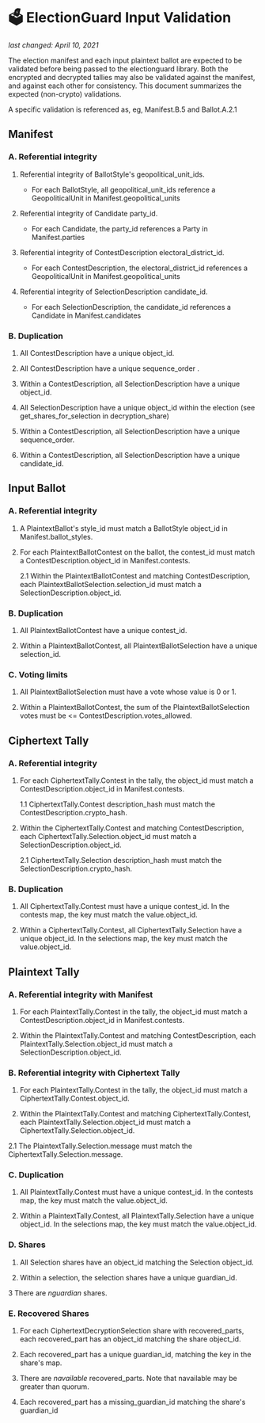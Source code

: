 # 🗳 ElectionGuard Input Validation
_last changed: April 10, 2021_

The election manifest and each input plaintext ballot are expected to be validated before being passed to the 
electionguard library. Both the encrypted and decrypted tallies may also be validated against the manifest,
and against each other for consistency. This document summarizes the expected (non-crypto) validations.

A specific validation is referenced as, eg, Manifest.B.5 and Ballot.A.2.1

## Manifest

### A. Referential integrity

1. Referential integrity of BallotStyle's geopolitical_unit_ids.
    * For each BallotStyle, all geopolitical_unit_ids reference a GeopoliticalUnit in Manifest.geopolitical_units

2. Referential integrity of Candidate party_id.
    * For each Candidate, the party_id references a Party in Manifest.parties
    
3. Referential integrity of ContestDescription electoral_district_id.
    * For each ContestDescription, the electoral_district_id references a GeopoliticalUnit in Manifest.geopolitical_units    

4. Referential integrity of SelectionDescription candidate_id.
    * For each SelectionDescription, the candidate_id references a Candidate in Manifest.candidates    
    
### B. Duplication

1. All ContestDescription have a unique object_id.   

2. All ContestDescription have a unique sequence_order .  

3. Within a ContestDescription, all SelectionDescription have a unique object_id. 
4. All SelectionDescription have a unique object_id within the election (see get_shares_for_selection in decryption_share)

5. Within a ContestDescription, all SelectionDescription have a unique sequence_order.

6. Within a ContestDescription, all SelectionDescription have a unique candidate_id.


## Input Ballot

### A. Referential integrity

1. A PlaintextBallot's style_id must match a BallotStyle object_id in Manifest.ballot_styles.

2. For each PlaintextBallotContest on the ballot, the contest_id must match a ContestDescription.object_id in Manifest.contests.
   
   2.1 Within the PlaintextBallotContest and matching ContestDescription, each PlaintextBallotSelection.selection_id must match a SelectionDescription.object_id.
   
### B. Duplication

1. All PlaintextBallotContest have a unique contest_id.   

2. Within a PlaintextBallotContest, all PlaintextBallotSelection have a unique selection_id.

### C. Voting limits

1. All PlaintextBallotSelection must have a vote whose value is 0 or 1.

2. Within a PlaintextBallotContest, the sum of the PlaintextBallotSelection votes must be <= ContestDescription.votes_allowed.


## Ciphertext Tally

### A. Referential integrity

1. For each CiphertextTally.Contest in the tally, the object_id must match a ContestDescription.object_id in Manifest.contests.

   1.1 CiphertextTally.Contest description_hash must match the ContestDescription.crypto_hash.
   
2. Within the CiphertextTally.Contest and matching ContestDescription, each CiphertextTally.Selection.object_id must match a SelectionDescription.object_id.
   
   2.1 CiphertextTally.Selection description_hash must match the SelectionDescription.crypto_hash.

### B. Duplication

1. All CiphertextTally.Contest must have a unique contest_id. In the contests map, the key must match the value.object_id.  

2. Within a CiphertextTally.Contest, all CiphertextTally.Selection have a unique object_id. In the selections map, the key must match the value.object_id.


## Plaintext Tally

### A. Referential integrity with Manifest

1. For each PlaintextTally.Contest in the tally, the object_id must match a ContestDescription.object_id in Manifest.contests.
   
2. Within the PlaintextTally.Contest and matching ContestDescription, each PlaintextTally.Selection.object_id must match a SelectionDescription.object_id.

### B. Referential integrity with Ciphertext Tally

1. For each PlaintextTally.Contest in the tally, the object_id must match a CiphertextTally.Contest.object_id.
   
2. Within the PlaintextTally.Contest and matching CiphertextTally.Contest, each PlaintextTally.Selection.object_id must match a CiphertextTally.Selection.object_id.

  2.1 The PlaintextTally.Selection.message must match the CiphertextTally.Selection.message.
   
### C. Duplication

1. All PlaintextTally.Contest must have a unique contest_id. In the contests map, the key must match the value.object_id.  

2. Within a PlaintextTally.Contest, all PlaintextTally.Selection have a unique object_id. In the selections map, the key must match the value.object_id.

### D. Shares

1. All Selection shares have an object_id matching the Selection object_id.

2. Within a selection, the selection shares have a unique guardian_id. 

3 There are _nguardian_ shares.

### E. Recovered Shares

1. For each CiphertextDecryptionSelection share with recovered_parts, each recovered_part has an object_id matching the share object_id.

2. Each recovered_part has a unique guardian_id, matching the key in the share's map. 

3. There are _navailable_ recovered_parts. Note that navailable may be greater than quorum.

4. Each recovered_part has a missing_guardian_id matching the share's guardian_id



 